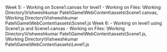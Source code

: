 Week 5: 
	- Working on Scene1.canvas for level1
	- Working on Files: \Working Directory\Vishweshkumar Patel\Game\WebContent\assets\Scene1.canvas, 
			    \Working Directory\Vishweshkumar Patel\Game\WebContent\assets\Scene1.js
Week 6: 
	- Working on level1 using Scene1.js and Scene1.canvas
	- Working on Files: \Working Directory\Vishweshkumar Patel\Game\WebContent\assets\Scene1.js,
	                    \Working Directory\Vishweshkumar Patel\Game\WebContent\assets\Level1.js
	
